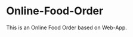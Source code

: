 # Online-Food-Order

This is an Online Food Order based on Web-App.











































